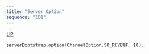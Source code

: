 ```yaml
---
title: "Server Option"
sequence: "101"
---
```


[UP](/netty.html)

```text
serverBootstrap.option(ChannelOption.SO_RCVBUF, 10);
```
